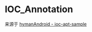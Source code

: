 # IOC_Annotation
来源于 [hymanAndroid - ioc-apt-sample](https://github.com/hymanAndroid/ioc-apt-sample)


